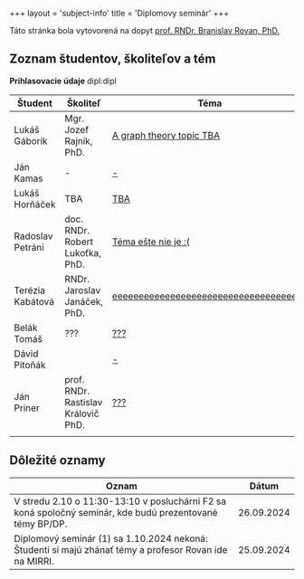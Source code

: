 +++
layout = 'subject-info'
title = 'Diplomovy seminár'
+++

Táto stránka bola vytovorená na dopyt [prof. RNDr. Branislav Rovan, PhD.](http://www.dcs.fmph.uniba.sk/~rovan/)


## Zoznam študentov, školiteľov a tém

__Prihlasovacie údaje__ dipl:dipl

| Študent | Školiteľ | Téma |
| --------| -------- | ---- |
| Lukáš Gáborik | Mgr. Jozef Rajník, PhD. | [A graph theory topic TBA](http://davinci.fmph.uniba.sk/~gaborik5/dipl.html) |
| Ján Kamas | - | [-](https://davinci.fmph.uniba.sk/~kamas7/diplomovy_seminar.html) |
| Lukáš Horňáček | TBA | [TBA](https://davinci.fmph.uniba.sk/~hornacek20/) |
| Radoslav Petráni | doc. RNDr. Robert Lukoťka, PhD. | [Téma ešte nie je :(](https://davinci.fmph.uniba.sk/~petrani1/diplomovka/dipl.html) |
| Terézia Kabátová | RNDr. Jaroslav Janáček, PhD. | [eeeeeeeeeeeeeeeeeeeeeeeeeeeeeeeeeeeee](http://davinci.fmph.uniba.sk/~kabatova31/) |
| Belák Tomáš | ??? | [???](https://davinci.fmph.uniba.sk/~belak22/diplomovka) |
| Dávid Pitoňák |  | [-](https://davinci.fmph.uniba.sk/~pitonak13/diplomovka/) |
| Ján Priner | prof. RNDr. Rastislav Královič PhD. | [???](https://priner.net/diplomovka/) |
|  |  | []() |


## Dôležité oznamy

| Oznam | Dátum |
| ----- | ----- |
| V stredu 2.10 o 11:30-13:10 v posluchárni F2 sa koná spoločný seminár, kde budú prezentované témy BP/DP. |	26.09.2024 |
| Diplomový seminár (1) sa 1.10.2024 nekoná: Študenti si majú zhánať témy a profesor Rovan ide na MIRRI. |	25.09.2024 |


